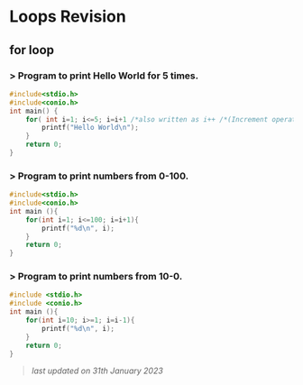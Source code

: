 # Loops Revision
## for loop 

### > Program to print Hello World for 5 times.

```c
#include<stdio.h>
#include<conio.h>
int main() {
    for( int i=1; i<=5; i=i+1 /*also written as i++ /*(Increment operator)*/){
        printf("Hello World\n");
    }
    return 0;
}
```

### > Program to print numbers from 0-100.

```c
#include<stdio.h>
#include<conio.h>
int main (){
    for(int i=1; i<=100; i=i+1){
        printf("%d\n", i);
    }
    return 0;
}
```

### > Program to print numbers from 10-0.

```c
#include <stdio.h>
#include <conio.h>
int main (){
    for(int i=10; i>=1; i=i-1){
        printf("%d\n", i);
    }
    return 0;
}
```

> *last updated on 31th January 2023*
